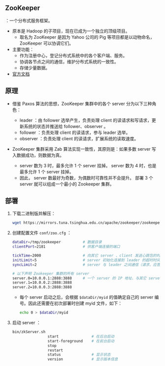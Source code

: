 ## ZooKeeper

：一个分布式服务框架。
- 原本是 Hadoop 的子项目，现在已成为一个独立的顶级项目。
  - 取名为 ZooKeeper 是因为 Yahoo 公司的 Pig 等项目都是以动物命名，ZooKeeper 可以协调它们。
- 主要功能：
  - 作为注册中心，登记分布式系统中的各个客户端、服务。
  - 协调各节点之间的通信，维护分布式系统的一致性。
  - 存储少量数据。
- [官方文档](https://zookeeper.apache.org/doc/r3.6.2/index.html)

## 原理

- 借鉴 Paxos 算法的思想，ZooKeeper 集群中的各个 server 分为以下三种角色：
  - leader ：由 follower 选举产生，负责处理 client 的读请求和写请求，更新系统的状态并推送给 follower、observer 。
  - follower ：负责处理 client 的读请求，参与 leader 选举。
  - observer ：负责处理 client 的读请求，扩展系统的读取速度。

- ZooKeeper 集群采用 Zab 算法实现一致性，其原则是：如果多数 server 写入数据成功，则数据为真。
  - server 数为 3 时，最多允许 1 个 server 挂掉。
    server 数为 4 时，也是最多允许 1 个 server 挂掉。
  - 因此， server 数最好为奇数，为偶数时可靠性并不会提升。
    部署 3 个 server 就可以组成一个最小的 Zookeeper 集群。

## 部署

1. 下载二进制版并解压：
    ```sh
    wget https://mirrors.tuna.tsinghua.edu.cn/apache/zookeeper/zookeeper-3.6.2/apache-zookeeper-3.6.2-bin.tar.gz
    ```

2. 创建配置文件 `conf/zoo.cfg` ：
    ```sh
    dataDir=/tmp/zookeeper          # 数据目录
    clientPort=2181                 # 供客户端连接的端口

    tickTime=2000                   # 向其它 server 、client 发送心跳包的时间间隔（ms）
    initLimit=5                     # server 初始化连接到 leader 的超时时间，单位为 tickTime
    syncLimit=2                     # server 与 leader 之间通信（请求、应答）的超时时间，单位为 tickTime

    # 以下声明 Zookeeper 集群的所有 server
    server.0=10.0.0.1:2888:3888     # 一个 server 的 IP 地址、与其它 server 通信的端口、用于 leader 选举的端口
    server.1=10.0.0.2:2888:3888
    server.2=10.0.0.3:2888:3888

    ```
    - 每个 server 启动之后，会根据 `$dataDir/myid` 的值确定自己的 server 编号。因此还需要在初次部署时创建 myid 文件，如下：
      ```sh
      echo 0 > $dataDir/myid
      ```

3. 启动 server ：
    ```sh
    bin/zkServer.sh
                    start               # 在后台启动
                    start-foreground    # 在前台启动
                    stop
                    restart
                    status              # 显示状态
                    version             # 显示版本信息
    ```
